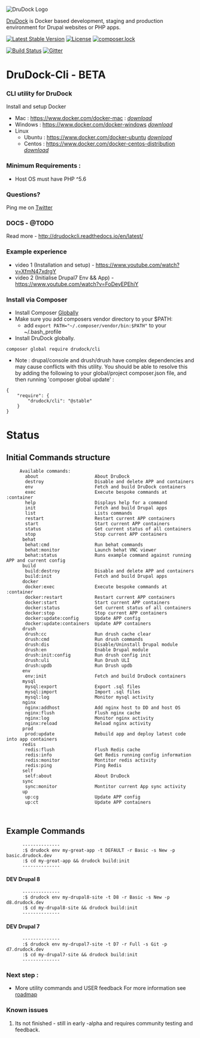 ![DruDock Logo](https://s3.eu-west-2.amazonaws.com/drudock/DruDockLogo.jpg)

[DruDock](https://www.4alldigital.io/drudock) is Docker based development, staging and production environment for Drupal websites or PHP apps.

[![Latest Stable Version](https://poser.pugx.org/drudock/cli/v/stable)](https://packagist.org/packages/drudock/cli)
[![License](https://poser.pugx.org/drudock/cli/license)](https://packagist.org/packages/drudock/cli)
[![composer.lock](https://poser.pugx.org/drudock/cli/composerlock)](https://packagist.org/packages/drudock/cli)

[![Build Status](https://travis-ci.org/4AllDigital/DruDockCli.svg?branch=master)](https://travis-ci.org/4AllDigital/DruDockCli)
[![Gitter](https://badges.gitter.im/Join%20Chat.svg)](https://gitter.im/DruDockCli/Lobby?utm_source=badge&utm_medium=badge&utm_campaign=pr-badge)


# DruDock-Cli - BETA
### CLI utility for DruDock

Install and setup Docker
  
- Mac : https://www.docker.com/docker-mac : 
[_download_](https://store.docker.com/editions/community/docker-ce-desktop-mac)
- Windows : https://www.docker.com/docker-windows
[_download_](https://store.docker.com/editions/community/docker-ce-desktop-windows)
- Linux
  - Ubuntu : https://www.docker.com/docker-ubuntu
  [_download_](https://store.docker.com/editions/community/docker-ce-server-ubuntu)
  - Centos : https://www.docker.com/docker-centos-distribution
  [_download_](https://store.docker.com/editions/community/docker-ce-server-centos)
   
### Minimum Requirements : 
- Host OS must have PHP ^5.6

### Questions?
  Ping me on [Twitter](http://twitter.com/@4alldigital)
  
### DOCS - @TODO
  Read more - http://drudockcli.readthedocs.io/en/latest/
  
### Example experience
   - video 1 (Installation and setup) - https://www.youtube.com/watch?v=XfmN47xdrgY
   - video 2 (Initialise Drupal7 Env && App) - https://www.youtube.com/watch?v=FoDeyEPEhiY
   
### Install via Composer
  - Install Composer [Globally](https://getcomposer.org/doc/00-intro.md#globally) 
  - Make sure you add composers vendor directory to your $PATH:
    - add `export PATH="~/.composer/vendor/bin:$PATH"` to your ~/.bash_profile
  - Install DruDock globally.

```
composer global require drudock/cli
```

- Note : drupal/console and drush/drush have complex dependencies and may cause conflicts with this utility. You should be able to resolve this by adding the following to your global/project composer.json file, and then running 'composer global update' :

```
{
    "require": {
        "drudock/cli": "@stable"
    }
}
```


# Status
## Initial Commands structure
```
     Available commands:
       about                     About DruDock
       destroy                   Disable and delete APP and containers
       env                       Fetch and build DruDock containers
       exec                      Execute bespoke commands at :container
       help                      Displays help for a command
       init                      Fetch and build Drupal apps
       list                      Lists commands
       restart                   Restart current APP containers
       start                     Start current APP containers
       status                    Get current status of all containers
       stop                      Stop current APP containers
      behat
       behat:cmd                 Run behat commands
       behat:monitor             Launch behat VNC viewer
       behat:status              Runs example command against running APP and current config
      build
       build:destroy             Disable and delete APP and containers
       build:init                Fetch and build Drupal apps
      docker
       docker:exec               Execute bespoke commands at :container
       docker:restart            Restart current APP containers
       docker:start              Start current APP containers
       docker:status             Get current status of all containers
       docker:stop               Stop current APP containers
       docker:update:config      Update APP config
       docker:update:containers  Update APP containers
      drush
       drush:cc                  Run drush cache clear 
       drush:cmd                 Run drush commands 
       drush:dis                 Disable/Uninstall Drupal module
       drush:en                  Enable Drupal module
       drush:init:config         Run drush config init
       drush:uli                 Run Drush ULI
       drush:updb                Run Drush updb
      env
       env:init                  Fetch and build DruDock containers
      mysql
       mysql:export              Export .sql files
       mysql:import              Import .sql files
       mysql:log                 Monitor mysql activity
      nginx
       nginx:addhost             Add nginx host to DD and host OS
       nginx:flush               Flush nginx cache
       nginx:log                 Monitor nginx activity
       nginx:reload              Reload nginx activity
      prod
       prod:update               Rebuild app and deploy latest code into app containers
      redis
       redis:flush               Flush Redis cache
       redis:info                Get Redis running config information
       redis:monitor             Montitor redis activity
       redis:ping                Ping Redis
      self
       self:about                About DruDock
      sync
       sync:monitor              Montitor current App sync activity
      up
       up:cg                     Update APP config
       up:ct                     Update APP containers

       
```

## Example Commands
```
      --------------
      :$ drudock env my-great-app -t DEFAULT -r Basic -s New -p basic.drudock.dev
      :$ cd my-great-app && drudock build:init
      --------------
```    
#### DEV Drupal 8  
```
      --------------
      :$ drudock env my-drupal8-site -t D8 -r Basic -s New -p d8.drudock.dev
      :$ cd my-drupal8-site && drudock build:init
      --------------
```   
#### DEV Drupal 7
```
      --------------
      :$ drudock env my-drupal7-site -t D7 -r Full -s Git -p d7.drudock.dev
      :$ cd my-drupal7-site && drudock build:init
      --------------
```

### Next step :

 - More utility commands and USER feedback
For more information see [roadmap](https://github.com/4AllDigital/DruDockCli/blob/master/roadmap.md)

### Known issues

1. Its not finished - still in early -alpha and requires community testing and feedback.

